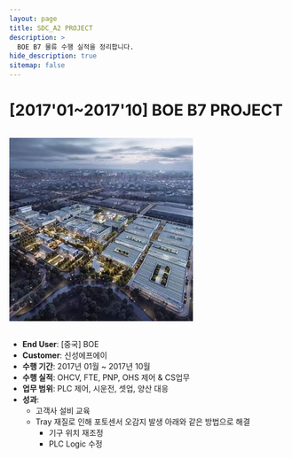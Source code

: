 ```yaml
---
layout: page
title: SDC_A2 PROJECT
description: >
  BOE B7 물류 수행 실적을 정리합니다.
hide_description: true
sitemap: false
---
```

# [2017'01~2017'10] BOE B7 PROJECT

<img src="/assets/img/blog/BOE_Chengdu.jpg" alt="삼성디스플레이 아산캠퍼스" style="max-width:100%; height:auto; margin: 1em 0;" />

- **End User**: [중국] BOE
- **Customer**: 신성에프에이
- **수행 기간**: 2017년 01월 ~ 2017년 10월
- **수행 실적**: OHCV, FTE, PNP, OHS 제어 & CS업무
- **업무 범위**: PLC 제어, 시운전, 셋업, 양산 대응
- **성과**:
  - 고객사 설비 교육
  - Tray 재질로 인해 포토센서 오감지 발생 아래와 같은 방법으로 해결 
    - 기구 위치 재조정
    - PLC Logic 수정
